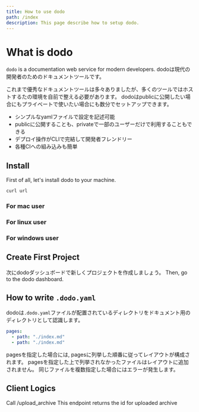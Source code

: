 ```yaml
---
title: How to use dodo
path: /index
description: This page describe how to setup dodo.
---
```


# What is dodo

`dodo` is a documentation web service for modern developers.
dodoは現代の開発者のためのドキュメントツールです。

これまで優秀なドキュメントツールは多々ありましたが、多くのツールではホストするたの環境を自前で整える必要があります。
dodoはpublicに公開したい場合にもプライベートで使いたい場合にも数分でセットアップできます。

* シンプルなyamlファイルで設定を記述可能
* publicに公開することも、privateで一部のユーザーだけで利用することもできる
* デプロイ操作がCLIで完結して開発者フレンドリー
* 各種CIへの組み込みも簡単


## Install

First of all, let's install dodo to your machine. 

```bash
curl url
```

### For mac user

### For linux user

### For windows user

## Create First Project
次にdodoダッシュボードで新しくプロジェクトを作成しましょう。
Then, go to the dodo dashboard.


## How to write `.dodo.yaml`
dodoは`.dodo.yaml`ファイルが配置されているディレクトリをドキュメント用のディレクトリとして認識します。


```yaml
pages:
  - path: "./index.md"
  - path: "./index.md"
```

pagesを指定した場合には, pagesに列挙した順番に従ってレイアウトが構成されます。
pagesを指定した上で列挙されなかったファイルはレイアウトに追加されません。
同じファイルを複数指定した場合にはエラーが発生します。


## Client Logics
Call /upload_archive
This endpoint returns the id for uploaded archive

